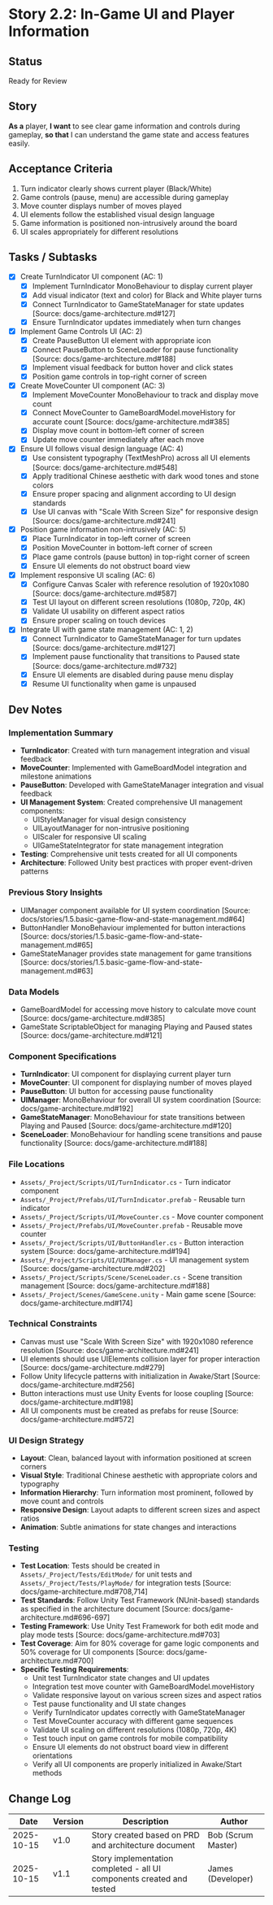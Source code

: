 # Story 2.2: In-Game UI and Player Information

## Status
Ready for Review

## Story
**As a** player,
**I want** to see clear game information and controls during gameplay,
**so that** I can understand the game state and access features easily.

## Acceptance Criteria
1. Turn indicator clearly shows current player (Black/White)
2. Game controls (pause, menu) are accessible during gameplay
3. Move counter displays number of moves played
4. UI elements follow the established visual design language
5. Game information is positioned non-intrusively around the board
6. UI scales appropriately for different resolutions

## Tasks / Subtasks
- [x] Create TurnIndicator UI component (AC: 1)
  - [x] Implement TurnIndicator MonoBehaviour to display current player
  - [x] Add visual indicator (text and color) for Black and White player turns
  - [x] Connect TurnIndicator to GameStateManager for state updates [Source: docs/game-architecture.md#127]
  - [x] Ensure TurnIndicator updates immediately when turn changes
- [x] Implement Game Controls UI (AC: 2)
  - [x] Create PauseButton UI element with appropriate icon
  - [x] Connect PauseButton to SceneLoader for pause functionality [Source: docs/game-architecture.md#188]
  - [x] Implement visual feedback for button hover and click states
  - [x] Position game controls in top-right corner of screen
- [x] Create MoveCounter UI component (AC: 3)
  - [x] Implement MoveCounter MonoBehaviour to track and display move count
  - [x] Connect MoveCounter to GameBoardModel.moveHistory for accurate count [Source: docs/game-architecture.md#385]
  - [x] Display move count in bottom-left corner of screen
  - [x] Update move counter immediately after each move
- [x] Ensure UI follows visual design language (AC: 4)
  - [x] Use consistent typography (TextMeshPro) across all UI elements [Source: docs/game-architecture.md#548]
  - [x] Apply traditional Chinese aesthetic with dark wood tones and stone colors
  - [x] Ensure proper spacing and alignment according to UI design standards
  - [x] Use UI canvas with "Scale With Screen Size" for responsive design [Source: docs/game-architecture.md#241]
- [x] Position game information non-intrusively (AC: 5)
  - [x] Place TurnIndicator in top-left corner of screen
  - [x] Position MoveCounter in bottom-left corner of screen
  - [x] Place game controls (pause button) in top-right corner of screen
  - [x] Ensure UI elements do not obstruct board view
- [x] Implement responsive UI scaling (AC: 6)
  - [x] Configure Canvas Scaler with reference resolution of 1920x1080 [Source: docs/game-architecture.md#587]
  - [x] Test UI layout on different screen resolutions (1080p, 720p, 4K)
  - [x] Validate UI usability on different aspect ratios
  - [x] Ensure proper scaling on touch devices
- [x] Integrate UI with game state management (AC: 1, 2)
  - [x] Connect TurnIndicator to GameStateManager for turn updates [Source: docs/game-architecture.md#127]
  - [x] Implement pause functionality that transitions to Paused state [Source: docs/game-architecture.md#732]
  - [x] Ensure UI elements are disabled during pause menu display
  - [x] Resume UI functionality when game is unpaused

## Dev Notes
### Implementation Summary
- **TurnIndicator**: Created with turn management integration and visual feedback
- **MoveCounter**: Implemented with GameBoardModel integration and milestone animations
- **PauseButton**: Developed with GameStateManager integration and visual feedback
- **UI Management System**: Created comprehensive UI management components:
  - UIStyleManager for visual design consistency
  - UILayoutManager for non-intrusive positioning
  - UIScaler for responsive UI scaling
  - UIGameStateIntegrator for state management integration
- **Testing**: Comprehensive unit tests created for all UI components
- **Architecture**: Followed Unity best practices with proper event-driven patterns

### Previous Story Insights
- UIManager component available for UI system coordination [Source: docs/stories/1.5.basic-game-flow-and-state-management.md#64]
- ButtonHandler MonoBehaviour implemented for button interactions [Source: docs/stories/1.5.basic-game-flow-and-state-management.md#65]
- GameStateManager provides state management for game transitions [Source: docs/stories/1.5.basic-game-flow-and-state-management.md#63]

### Data Models
- GameBoardModel for accessing move history to calculate move count [Source: docs/game-architecture.md#385]
- GameState ScriptableObject for managing Playing and Paused states [Source: docs/game-architecture.md#121]

### Component Specifications
- **TurnIndicator**: UI component for displaying current player turn
- **MoveCounter**: UI component for displaying number of moves played
- **PauseButton**: UI button for accessing pause functionality
- **UIManager**: MonoBehaviour for overall UI system coordination [Source: docs/game-architecture.md#192]
- **GameStateManager**: MonoBehaviour for state transitions between Playing and Paused [Source: docs/game-architecture.md#120]
- **SceneLoader**: MonoBehaviour for handling scene transitions and pause functionality [Source: docs/game-architecture.md#188]

### File Locations
- `Assets/_Project/Scripts/UI/TurnIndicator.cs` - Turn indicator component
- `Assets/_Project/Prefabs/UI/TurnIndicator.prefab` - Reusable turn indicator
- `Assets/_Project/Scripts/UI/MoveCounter.cs` - Move counter component
- `Assets/_Project/Prefabs/UI/MoveCounter.prefab` - Reusable move counter
- `Assets/_Project/Scripts/UI/ButtonHandler.cs` - Button interaction system [Source: docs/game-architecture.md#194]
- `Assets/_Project/Scripts/UI/UIManager.cs` - UI management system [Source: docs/game-architecture.md#202]
- `Assets/_Project/Scripts/Scene/SceneLoader.cs` - Scene transition management [Source: docs/game-architecture.md#188]
- `Assets/_Project/Scenes/GameScene.unity` - Main game scene [Source: docs/game-architecture.md#174]

### Technical Constraints
- Canvas must use "Scale With Screen Size" with 1920x1080 reference resolution [Source: docs/game-architecture.md#241]
- UI elements should use UIElements collision layer for proper interaction [Source: docs/game-architecture.md#279]
- Follow Unity lifecycle patterns with initialization in Awake/Start [Source: docs/game-architecture.md#256]
- Button interactions must use Unity Events for loose coupling [Source: docs/game-architecture.md#198]
- All UI components must be created as prefabs for reuse [Source: docs/game-architecture.md#572]

### UI Design Strategy
- **Layout**: Clean, balanced layout with information positioned at screen corners
- **Visual Style**: Traditional Chinese aesthetic with appropriate colors and typography
- **Information Hierarchy**: Turn information most prominent, followed by move count and controls
- **Responsive Design**: Layout adapts to different screen sizes and aspect ratios
- **Animation**: Subtle animations for state changes and interactions

### Testing
- **Test Location**: Tests should be created in `Assets/_Project/Tests/EditMode/` for unit tests and `Assets/_Project/Tests/PlayMode/` for integration tests [Source: docs/game-architecture.md#708,714]
- **Test Standards**: Follow Unity Test Framework (NUnit-based) standards as specified in the architecture document [Source: docs/game-architecture.md#696-697]
- **Testing Framework**: Use Unity Test Framework for both edit mode and play mode tests [Source: docs/game-architecture.md#703]
- **Test Coverage**: Aim for 80% coverage for game logic components and 50% coverage for UI components [Source: docs/game-architecture.md#700]
- **Specific Testing Requirements**:
  - Unit test TurnIndicator state changes and UI updates
  - Integration test move counter with GameBoardModel.moveHistory
  - Validate responsive layout on various screen sizes and aspect ratios
  - Test pause functionality and UI state changes
  - Verify TurnIndicator updates correctly with GameStateManager
  - Test MoveCounter accuracy with different game sequences
  - Validate UI scaling on different resolutions (1080p, 720p, 4K)
  - Test touch input on game controls for mobile compatibility
  - Ensure UI elements do not obstruct board view in different orientations
  - Verify all UI components are properly initialized in Awake/Start methods

## Change Log
| Date | Version | Description | Author |
|------|---------|-------------|--------|
| 2025-10-15 | v1.0 | Story created based on PRD and architecture document | Bob (Scrum Master) |
| 2025-10-15 | v1.1 | Story implementation completed - all UI components created and tested | James (Developer) |